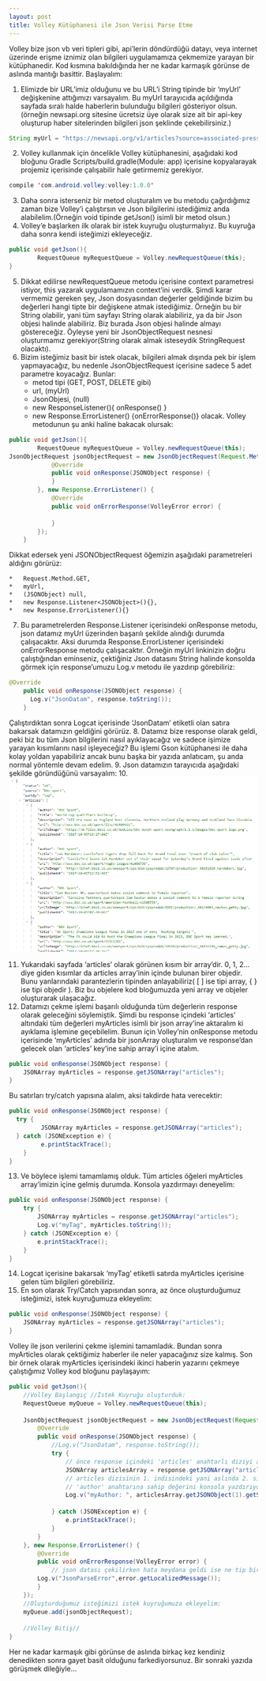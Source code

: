```yaml
---
layout: post
title: Volley Kütüphanesi ile Json Verisi Parse Etme
---
```


Volley bize json vb veri tipleri gibi, api’lerin döndürdüğü datayı, veya internet üzerinde erişme iznimiz olan bilgileri uygulamamıza çekmemize yarayan bir kütüphanedir. Kod kısmına bakıldığında her ne kadar karmaşık görünse de aslında mantığı basittir. Başlayalım:
1.	Elimizde bir URL’imiz olduğunu ve bu URL’i String tipinde bir ‘myUrl’ değişkenine attığımızı varsayalım. Bu myUrl tarayıcıda açıldığında sayfada sıralı halde haberlerin bulunduğu bilgileri gösteriyor olsun. (örneğin newsapi.org sitesine ücretsiz üye olarak size ait bir api-key oluşturup haber sitelerinden bilgileri json şeklinde çekebilirsiniz.)
```java
String myUrl = "https://newsapi.org/v1/articles?source=associated-press&sortBy=top&apiKey=sizin-api-anahtariniz";
```
2.	Volley kullanmak için öncelikle Volley kütüphanesini, aşağıdaki kod bloğunu Gradle Scripts/build.gradle(Module: app) içerisine kopyalarayak projemiz içerisinde çalışabilir hale getirmemiz gerekiyor. 
```java
compile 'com.android.volley:volley:1.0.0'
```
3.	Daha sonra isterseniz bir metod oluşturalım ve bu metodu çağırdığımız zaman bize Volley’i çalıştırsın ve Json bilgilerini istediğimiz anda alabilelim.(Örneğin void tipinde getJson() isimli bir metod olsun.)
4.	Volley’e başlarken ilk olarak bir istek kuyruğu oluşturmalıyız. Bu kuyruğa daha sonra kendi isteğimizi ekleyeceğiz.
```java
public void getJson(){
        RequestQueue myRequestQueue = Volley.newRequestQueue(this); 
}
```
5.	Dikkat edilirse newRequestQueue metodu içerisine context parametresi istiyor, this yazarak uygulamamızın context’ini verdik. Şimdi karar vermemiz gereken şey, Json dosyasından değerler geldiğinde bizim bu değerleri hangi tipte bir değişkene atmak istediğimiz. Örneğin bu bir String olabilir, yani tüm sayfayı String olarak alabiliriz, ya da bir Json objesi halinde alabiliriz. Biz burada Json objesi halinde almayı göstereceğiz. Öyleyse yeni bir JsonObjectRequest nesnesi oluşturmamız gerekiyor(String olarak almak isteseydik StringRequest olacaktı).
6.	Bizim isteğimiz basit bir istek olacak, bilgileri almak dışında pek bir işlem yapmayacağız, bu nedenle JsonObjectRequest içerisine sadece 5 adet parametre koyacağız. Bunlar:
	* metod tipi (GET, POST, DELETE gibi) 
	* url, (myUrl) 
	* JsonObjesi, (null) 
	* new ResponseListener<JSONObject>(){ onResponse() }
	* new Response.ErrorListener() {onErrorResponse()}
olacak. 
Volley metodunun şu anki haline bakacak olursak:
```java
public void getJson(){
        RequestQueue myRequestQueue = Volley.newRequestQueue(this);
JsonObjectRequest jsonObjectRequest = new JsonObjectRequest(Request.Method.GET, myUrl, (JSONObject) null, new Response.Listener<JSONObject>() {
            @Override
            public void onResponse(JSONObject response) {
            }
        }, new Response.ErrorListener() {
            @Override
            public void onErrorResponse(VolleyError error) {

            }
        });
    } 
```
Dikkat edersek yeni JSONObjectRequest öğemizin aşağıdaki parametreleri aldığını görürüz:

	*	Request.Method.GET,
	*	myUrl,
	*	(JSONObject) null,
	*	new Response.Listener<JSONObject>(){},
	*	new Response.ErrorListener(){}

7.	Bu parametrelerden Response.Listener içerisindeki onResponse metodu, json datamız myUrl üzerinden başarılı şekilde alındığı durumda çalışacaktır. Aksi durumda Response.ErrorListener içerisindeki onErrorResponse metodu çalışacaktır. Örneğin myUrl linkinizin doğru çalıştığından eminseniz, çektiğiniz Json datasını String halinde konsolda görmek için response’umuzu Log.v metodu ile yazdırıp görebiliriz:
```java
@Override
    public void onResponse(JSONObject response) {
	  Log.v("JsonDatam", response.toString());
    }
```
Çalıştırdıktan sonra Logcat içerisinde ‘JsonDatam’ etiketli olan satıra bakarsak datamızın geldiğini görürüz.
8.	Datamız bize response olarak geldi, peki biz bu tüm Json bilgilerini nasıl ayıklayacağız ve sadece işimize yarayan kısımlarını nasıl işleyeceğiz? Bu işlemi Gson kütüphanesi ile daha kolay yoldan yapabiliriz ancak bunu başka bir yazıda anlatıcam, şu anda normal yöntemle devam edelim.
9.	Json datamızın tarayıcıda aşağıdaki şekilde göründüğünü varsayalım:
10. 
![Minion](/assets/images/2017-10-02-Volley/jsondata.png)

11.	Yukarıdaki sayfada ‘articles’ olarak görünen kısım bir array’dir. 0, 1, 2… diye giden kısımlar da articles array’inin içinde bulunan birer objedir. Bunu yanlarındaki parantezlerin tipinden anlayabiliriz( [ ] ise tipi array, { } ise tipi objedir ). Biz bu objelere kod bloğumuzda yeni array ve objeler oluşturarak ulaşacağız.
12.	Datamızı çekme işlemi başarılı olduğunda tüm değerlerin response olarak geleceğini söylemiştik. Şimdi bu response içindeki ‘articles’ altındaki tüm değerleri myArticles isimli bir json array’ine aktaralım ki ayıklama işlemine geçebilelim. Bunun için Volley’nin onResponse metodu içerisinde ‘myArticles’ adında bir jsonArray oluşturalım ve response’dan gelecek olan ‘articles’ key’ine sahip array’i içine atalım.
```java 
public void onResponse(JSONObject response) {
	JSONArray myArticles = response.getJSONArray("articles");
}
```
Bu satırları try/catch yapısına alalım, aksi takdirde hata verecektir:
```java
public void onResponse(JSONObject response) {
  try {
         JSONArray myArticles = response.getJSONArray("articles");
  } catch (JSONException e) {
         e.printStackTrace();
    }
}
```
13.	Ve böylece işlemi tamamlamış olduk. Tüm articles öğeleri myArticles array’imizin içine gelmiş durumda. Konsola yazdırmayı deneyelim:
```java
public void onResponse(JSONObject response) {
    try {
        JSONArray myArticles = response.getJSONArray("articles");
        Log.v("myTag", myArticles.toString());
    } catch (JSONException e) {
        e.printStackTrace();
    }
}
```
14.	 Logcat içerisine bakarsak ‘myTag’ etiketli satırda myArticles içerisine gelen tüm bilgileri görebiliriz. 
15.  En son olarak Try/Catch yapısından sonra, az önce oluşturduğumuz isteğimizi, istek kuyruğumuza ekleyelim:
```java 
public void onResponse(JSONObject response) {
	JSONArray myArticles = response.getJSONArray("articles");
}
```

Volley ile json verilerini çekme işlemini tamamladık. Bundan sonra myArticles olarak çektiğimiz haberler ile neler yapacağınız size kalmış. Son bir örnek olarak myArticles içerisindeki ikinci haberin yazarını çekmeye çalıştığımız Volley kod bloğunu paylaşayım:
```java 
public void getJson(){
	//Volley Başlangıç //İstek Kuyruğu oluşturduk:
    RequestQueue myQueue = Volley.newRequestQueue(this);

    JsonObjectRequest jsonObjectRequest = new JsonObjectRequest(Request.Method.GET, url, (JSONObject) null, new Response.Listener<JSONObject>() {
        @Override
        public void onResponse(JSONObject response) {
            //Log.v("JsonDatam", response.toString());
            try {
            	// önce response içindeki 'articles' anahtarlı diziyi alıyoruz.
                JSONArray articlesArray = response.getJSONArray("articles");
                // articles dizisinin 1. indisindeki yani aslında 2. sıradaki elemanının 
                // 'author' anahtarına sahip değerini konsola yazdırıyoruz.
                Log.v("myAuthor: ", articlesArray.getJSONObject(1).getString("author"));

            } catch (JSONException e) {
                e.printStackTrace();
            }
        }
    }, new Response.ErrorListener() {
        @Override
        public void onErrorResponse(VolleyError error) {
        	// json datası çekilirken hata meydana geldi ise ne tip bir hata olduğunu görmek için hatayı yazdıralım:
		Log.v("JsonParseError",error.getLocalizedMessage());	
        }
    });
    //Oluşturduğumuz isteğimizi istek kuyruğumuza ekleyelim:
    myQueue.add(jsonObjectRequest);

    //Volley Bitiş//
}
```



Her ne kadar karmaşık gibi görünse de aslında birkaç kez kendiniz denedikten sonra gayet basit olduğunu farkediyorsunuz. Bir sonraki yazıda görüşmek dileğiyle…
